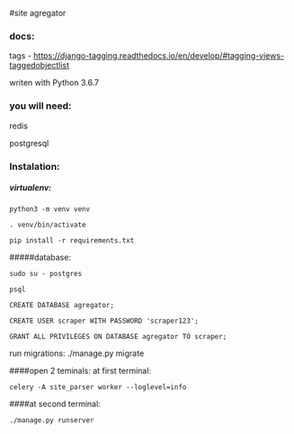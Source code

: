 #site agregator

### docs:

tags - https://django-tagging.readthedocs.io/en/develop/#tagging-views-taggedobjectlist

writen with Python 3.6.7

### you will need:

redis

postgresql

### Instalation:

##### virtualenv:

`python3 -m venv venv`

`. venv/bin/activate`

`pip install -r requirements.txt`

#####database:

`sudo su - postgres`

`psql`

`CREATE DATABASE agregator;`

`CREATE USER scraper WITH PASSWORD 'scraper123';`

`GRANT ALL PRIVILEGES ON DATABASE agregator TO scraper;`

run migrations: ./manage.py migrate

####open 2 teminals: at first terminal:
 
 `celery -A site_parser worker --loglevel=info` 
 
####at second terminal: 

`./manage.py runserver`